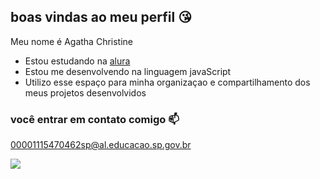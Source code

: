 ## boas vindas ao meu perfil 😘

Meu nome é Agatha Christine

- Estou estudando na [alura](https://www.alura.com.br)
- Estou me desenvolvendo na linguagem javaScript
- Utilizo esse espaço para minha organizaçao e compartilhamento dos meus projetos desenvolvidos

 ### você entrar em contato comigo 📫

 00001115470462sp@al.educacao.sp.gov.br

![]( https://media1.tenor.com/m/SFj-19Vp3YkAAAAC/kiss-flying.gif)
 
